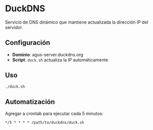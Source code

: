 # DuckDNS

Servicio de DNS dinámico que mantiene actualizada la dirección IP del servidor.

## Configuración

- **Dominio**: agus-server.duckdns.org
- **Script**: `duck.sh` actualiza la IP automáticamente

## Uso

```bash
./duck.sh
```

## Automatización

Agregar a crontab para ejecutar cada 5 minutos:
```
*/5 * * * * /path/to/duckdns/duck.sh
```
